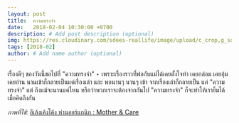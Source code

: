 ```yaml
---
layout: post
title:  ความทรงจำ
date:   2018-02-04 10:30:00 +0700
description: # Add post description (optional)
img: https://res.cloudinary.com/sdees-reallife/image/upload/c_crop,g_south,h_500,w_1152,y_400/v1550378099/E-Leng.jpg # Add image post (optional)
tags: [2018-02]
author: # Add name author (optional)
---
```

เรื่องดีๆ ของวันนี้ขอไปที่ "ความทรงจำ" ‣ เพราะเรื่องราวที่พ่อกับแม่ได้เคยตั้งใจทำ เคยกล่อม เคยอุ้ม เคยอ่าน นานเข้าก็กลายเป็นแค่เรื่องเล่า และ พอนานๆ นานๆ เข้า จากเรื่องเล่าก็กลายเป็น แค่ "ความทรงจำ" แต่ ถึงแม้จะนานแค่ไหน หรือว่าพวกเราจะต้องจากกันไป "ความทรงจำ" ก็จะทำให้เรายิ้มได้เมื่อคิดถึงกัน

*ภาพที่ใช้:* [อีเล้งเค้งโค้ง ห่านออร์แกนิก : Mother & Care](http://www.motherandcare.in.th)

